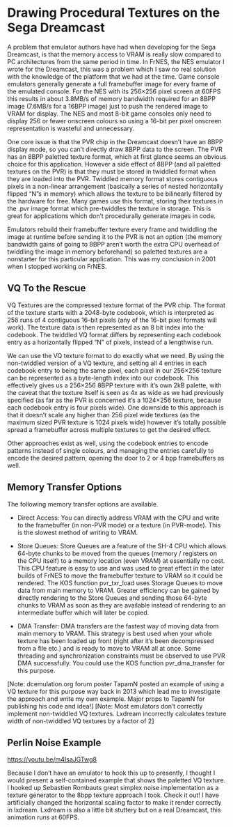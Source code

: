 # Drawing Procedural Textures on the Sega Dreamcast

A problem that emulator authors have had when developing for the Sega Dreamcast, is that the memory access to VRAM is really slow compared to PC architectures from the same period in time. In FrNES, the NES emulator I wrote for the Dreamcast, this was a problem which I saw no real solution with the knowledge of the platform that we had at the time. Game console emulators generally generate a full framebuffer image for every frame of the emulated console. For the NES with its 256×256 pixel screen at 60FPS this results in about 3.8MB/s of memory bandwidth required for an 8BPP image (7.6MB/s for a 16BPP image) just to push the rendered image to VRAM for display. The NES and most 8-bit game consoles only need to display 256 or fewer onscreen colours so using a 16-bit per pixel onscreen representation is wasteful and unnecessary.

One core issue is that the PVR chip in the Dreamcast doesn’t have an 8BPP display mode, so you can’t directly draw 8BPP data to the screen. The PVR has an 8BPP paletted texture format, which at first glance seems an obvious choice for this application. However a side effect of 8BPP (and all paletted textures on the PVR) is that they must be stored in twiddled format when they are loaded into the PVR. Twiddled memory format stores contiguous pixels in a non-linear arrangement (basically a series of nested horizontally flipped “N”s in memory) which allows the texture to be bilinearly filtered by the hardware for free. Many games use this format, storing their textures in the .pvr image format which pre-twiddles the texture in storage. This is great for applications which don’t procedurally generate images in code.

Emulators rebuild their framebuffer texture every frame and twiddling the image at runtime before sending it to the PVR is not an option (the memory bandwidth gains of going to 8BPP aren’t worth the extra CPU overhead of twiddling the image in memory beforehand) so paletted textures are a nonstarter for this particular application. This was my conclusion in 2001 when I stopped working on FrNES.

## VQ To the Rescue

VQ Textures are the compressed texture format of the PVR chip. The format of the texture starts with a 2048-byte codebook, which is interpreted as 256 runs of 4 contiguous 16-bit pixels (any of the 16-bit pixel formats will work). The texture data is then represented as an 8 bit index into the codebook. The twiddled VQ format differs by representing each codebook entry as a horizontally flipped “N” of pixels, instead of a lengthwise run.

We can use the VQ texture format to do exactly what we need. By using the non-twiddled version of a VQ texture, and setting all 4 entries in each codebook entry to being the same pixel, each pixel in our 256×256 texture can be represented as a byte-length index into our codebook. This effectively gives us a 256×256 8BPP texture with it’s own 2kB palette, with the caveat that the texture itself is seen as 4x as wide as we had previously specified (as far as the PVR is concerned it’s a 1024×256 texture, because each codebook entry is four pixels wide). One downside to this approach is that it doesn’t scale any higher than 256 pixel wide textures (as the maximum sized PVR texture is 1024 pixels wide) however it’s totally possible spread a framebuffer across multiple textures to get the desired effect.

Other approaches exist as well, using the codebook entries to encode patterns instead of single colours, and managing the entries carefully to encode the desired pattern, opening the door to 2 or 4 bpp framebuffers as well.

## Memory Transfer Options

The following memory transfer options are available.

- Direct Access:
You can directly address VRAM with the CPU and write to the framebuffer (in non-PVR mode) or a texture (in PVR-mode). This is the slowest method of writing to VRAM.

- Store Queues:
Store Queues are a feature of the SH-4 CPU which allows 64-byte chunks to be moved from the queues (memory / registers on the CPU itself) to a memory location (even VRAM) at essentially no cost. This CPU feature is easy to use and was used to great effect in the later builds of FrNES to move the framebuffer texture to VRAM so it could be rendered. The KOS function pvr_txr_load uses Storage Queues to move data from main memory to VRAM. Greater efficiency can be gained by directly rendering to the Store Queues and sending those 64-byte chunks to VRAM as soon as they are available instead of rendering to an intermediate buffer which will later be copied.

- DMA Transfer:
DMA transfers are the fastest way of moving data from main memory to VRAM. This strategy is best used when your whole texture has been loaded up front (right after it’s been decompressed from a file etc.) and is ready to move to VRAM all at once. Some threading and synchronization constraints must be observed to use PVR DMA successfully. You could use the KOS function pvr_dma_transfer for this purpose.

[Note: dcemulation.org forum poster TapamN posted an example of using a VQ texture for this purpose way back in 2013 which lead me to investigate the approach and write my own example. Major props to TapamN for publishing his code and idea!]
[Note: Most emulators don’t correctly implement non-twiddled VQ textures. Lxdream incorrectly calculates texture width of non-twiddled VQ textures by a factor of 2]

## Perlin Noise Example

https://youtu.be/m4IsaJGTwg8

Because I don’t have an emulator to hook this up to presently, I thought I would present a self-contained example that shows the paletted VQ texture. I hooked up Sebastien Rombauts great simplex noise implementation as a texture generator to the 8bpp texture approach I took. Check it out! I have artificially changed the horizontal scaling factor to make it render correctly in lxdream. Lxdream is also a little bit stuttery but on a real Dreamcast, this animation runs at 60FPS.